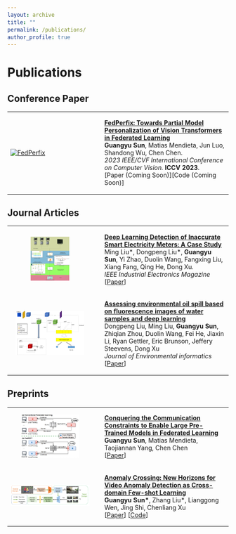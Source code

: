 ```yaml
---
layout: archive
title: ""
permalink: /publications/
author_profile: true
---
```


<style>
table.imgtable, table.imgtable td{
  border: none;
  text-align: left;
}
td.img {
  border: none;
  text-align: left;
  width: 200px;
  height: 120px;
}
</style>

# <i class="fa fa-fw fa-copy"></i> Publications

## Conference Paper

<table class='imgtable'>
  <tr>
    <td class="img">
      <a href="http://likeyhnbm.github.io/publications/FedPerfix"><img src="https://likeyhnbm.github.io/images/fedperfix.png?raw=true" alt="FedPerfix" width="180px" height="100px" style='object-fit:contain;'/></a>
    </td>
    <td align="left">
      <p>
        <a href="http://likeyhnbm.github.io/publications/FedPerfix"><b>FedPerfix: Towards Partial Model Personalization of Vision Transformers in Federated Learning</b><br></a>
        <b>Guangyu Sun</b>, Matias Mendieta, Jun Luo, Shandong Wu, Chen Chen.<br>
        <i>2023 IEEE/CVF International Conference on Computer Vision. </i><b>ICCV 2023</b>.<br>
        [<a >Paper (Coming Soon)</a>][<a>Code (Coming Soon)</a>]
      </p>
    </td>
  </tr>
</table>

## Journal Articles

<table class='imgtable'>
  <tr>
    <td class="img">
      <a href="http://likeyhnbm.github.io/publications/electric">
      <img src="../images/electric.gif?raw=true" alt="" height="100px" width="180px" style='object-fit:contain;'/>
      </a>
    </td>
    <td align="left">
      <p>
        <a href="http://likeyhnbm.github.io/publications/electric">
        <b>Deep Learning Detection of Inaccurate Smart Electricity Meters: A Case Study</b></a><br>
        Ming Liu*, Dongpeng Liu*, <b>Guangyu Sun</b>, Yi Zhao, Duolin Wang, Fangxing Liu, Xiang Fang, Qing He, Dong Xu.<br>
        <i>IEEE Industrial Electronics Magazine</i><br>
        [<a href="https://ieeexplore.ieee.org/document/9300285">Paper</a>]
      </p>
    </td>
  </tr>
  <tr>
    <td class="img">
     <a href="http://likeyhnbm.github.io/publications/water">
      <img src="../images/water.jpg?raw=true" alt="" width="180px" height="100px" style='object-fit:contain;'/></a>
    </td>
    <td align="left">
      <p>
        <a href="http://likeyhnbm.github.io/publications/water">
        <b>Assessing environmental oil spill based on fluorescence images of water samples and deep learning</b> </a><br>
        Dongpeng Liu, Ming Liu, <b>Guangyu Sun</b>, Zhiqian Zhou, Duolin Wang, Fei He, Jiaxin Li, Ryan Gettler, Eric Brunson, Jeffery Steevens, Dong Xu<br>
        <i>Journal of Environmental informatics</i><br>
        [<a href="https://pubs.er.usgs.gov/publication/70243648">Paper</a>]
      </p>
    </td>
  </tr>
</table>

## Preprints

<table class='imgtable'>
  <tr>
    <td class="img">
    <a href="http://likeyhnbm.github.io/publications/FedPEFT">
    <img src="../images/FedPEFT.jpeg" alt="" width="180px" height="100px" style='object-fit:contain;' />
      </a>
    </td>
    <td align="left">
      <p>
        <a href="http://likeyhnbm.github.io/publications/FedPEFT">
        <b>Conquering the Communication Constraints to Enable Large Pre-Trained Models in Federated Learning</b><br></a>
        <b>Guangyu Sun</b>, Matias Mendieta, Taojiannan Yang, Chen Chen<br>
        [<a href="https://arxiv.org/abs/2210.01708">Paper</a>]
      </p>
    </td>
  </tr>
  <tr>
    <td class="img">
     <a href="http://likeyhnbm.github.io/publications/AnomalyCrossing">
      <img src="../images/anomalycrossing.png" alt="" width="180px" height="100px" style='object-fit:contain;' />
      </a>
    </td>
    <td align="left">
      <p>
        <a href="http://likeyhnbm.github.io/publications/AnomalyCrossing">
        <b>Anomaly Crossing: New Horizons for Video Anomaly Detection as Cross-domain Few-shot Learning</b></a><br>
        <b>Guangyu Sun*</b>, Zhang Liu*, Lianggong Wen, Jing Shi, Chenliang Xu<br>
        [<a href="https://arxiv.org/abs/2112.06320">Paper</a>]
        [<a href="https://github.com/likeyhnbm/AnomalyCrossing">Code</a>]
      </p>
    </td>
  </tr>
</table>


